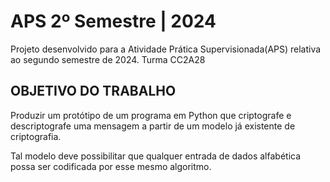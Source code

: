 # APS 2º Semestre | 2024
Projeto desenvolvido para a Atividade Prática Supervisionada(APS) relativa ao segundo semestre de 2024. Turma CC2A28

## OBJETIVO DO TRABALHO 

Produzir um protótipo de um programa em Python que criptografe e descriptografe uma mensagem a partir de um modelo já existente de criptografia. 

Tal modelo deve possibilitar que qualquer entrada de dados alfabética possa ser codificada por esse mesmo algoritmo. 

 

